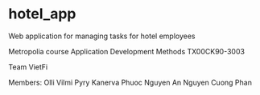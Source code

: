 # hotel_app
Web application for managing tasks for hotel employees

Metropolia course
Application Development Methods TX00CK90-3003

Team VietFi

Members: 
  Olli Vilmi
  Pyry Kanerva
  Phuoc Nguyen
  An Nguyen
  Cuong Phan
